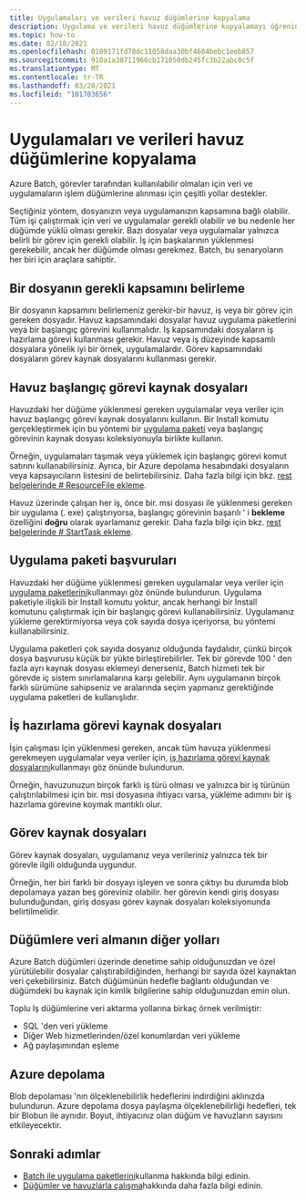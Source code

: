 ```yaml
---
title: Uygulamaları ve verileri havuz düğümlerine kopyalama
description: Uygulama ve verileri havuz düğümlerine kopyalamayı öğrenin.
ms.topic: how-to
ms.date: 02/18/2021
ms.openlocfilehash: 0109171fd78dc11058daa30bf4604bebc1eeb857
ms.sourcegitcommit: 910a1a38711966cb171050db245fc3b22abc8c5f
ms.translationtype: MT
ms.contentlocale: tr-TR
ms.lasthandoff: 03/20/2021
ms.locfileid: "101703656"
---
```

# <a name="copy-applications-and-data-to-pool-nodes"></a>Uygulamaları ve verileri havuz düğümlerine kopyalama

Azure Batch, görevler tarafından kullanılabilir olmaları için veri ve uygulamaların işlem düğümlerine alınması için çeşitli yollar destekler.

Seçtiğiniz yöntem, dosyanızın veya uygulamanızın kapsamına bağlı olabilir. Tüm işi çalıştırmak için veri ve uygulamalar gerekli olabilir ve bu nedenle her düğümde yüklü olması gerekir. Bazı dosyalar veya uygulamalar yalnızca belirli bir görev için gerekli olabilir. İş için başkalarının yüklenmesi gerekebilir, ancak her düğümde olması gerekmez. Batch, bu senaryoların her biri için araçlara sahiptir.

## <a name="determine-the-scope-required-of-a-file"></a>Bir dosyanın gerekli kapsamını belirleme

Bir dosyanın kapsamını belirlemeniz gerekir-bir havuz, iş veya bir görev için gereken dosyadır. Havuz kapsamındaki dosyalar havuz uygulama paketlerini veya bir başlangıç görevini kullanmalıdır. İş kapsamındaki dosyaların iş hazırlama görevi kullanması gerekir. Havuz veya iş düzeyinde kapsamlı dosyalara yönelik iyi bir örnek, uygulamalardır. Görev kapsamındaki dosyaların görev kaynak dosyalarını kullanması gerekir.

## <a name="pool-start-task-resource-files"></a>Havuz başlangıç görevi kaynak dosyaları

Havuzdaki her düğüme yüklenmesi gereken uygulamalar veya veriler için havuz başlangıç görevi kaynak dosyalarını kullanın. Bir Install komutu gerçekleştirmek için bu yöntemi bir [uygulama paketi](batch-application-packages.md) veya başlangıç görevinin kaynak dosyası koleksiyonuyla birlikte kullanın.  

Örneğin, uygulamaları taşımak veya yüklemek için başlangıç görevi komut satırını kullanabilirsiniz. Ayrıca, bir Azure depolama hesabındaki dosyaların veya kapsayıcıların listesini de belirtebilirsiniz. Daha fazla bilgi için bkz. [rest belgelerinde # ResourceFile ekleme](/rest/api/batchservice/pool/add#resourcefile).

Havuz üzerinde çalışan her iş, önce bir. msi dosyası ile yüklenmesi gereken bir uygulama (. exe) çalıştırıyorsa, başlangıç görevinin başarılı ' i **bekleme** özelliğini **doğru** olarak ayarlamanız gerekir. Daha fazla bilgi için bkz. [rest belgelerinde # StartTask ekleme](/rest/api/batchservice/pool/add#starttask).

## <a name="application-package-references"></a>Uygulama paketi başvuruları

Havuzdaki her düğüme yüklenmesi gereken uygulamalar veya veriler için [uygulama paketlerini](batch-application-packages.md)kullanmayı göz önünde bulundurun. Uygulama paketiyle ilişkili bir Install komutu yoktur, ancak herhangi bir Install komutunu çalıştırmak için bir başlangıç görevi kullanabilirsiniz. Uygulamanız yükleme gerektirmiyorsa veya çok sayıda dosya içeriyorsa, bu yöntemi kullanabilirsiniz.

Uygulama paketleri çok sayıda dosyanız olduğunda faydalıdır, çünkü birçok dosya başvurusu küçük bir yükte birleştirebilirler. Tek bir görevde 100 ' den fazla ayrı kaynak dosyası eklemeyi denerseniz, Batch hizmeti tek bir görevde iç sistem sınırlamalarına karşı gelebilir. Aynı uygulamanın birçok farklı sürümüne sahipseniz ve aralarında seçim yapmanız gerektiğinde uygulama paketleri de kullanışlıdır.

## <a name="job-preparation-task-resource-files"></a>İş hazırlama görevi kaynak dosyaları

İşin çalışması için yüklenmesi gereken, ancak tüm havuza yüklenmesi gerekmeyen uygulamalar veya veriler için, [iş hazırlama görevi kaynak dosyalarını](./batch-job-prep-release.md)kullanmayı göz önünde bulundurun.

Örneğin, havuzunuzun birçok farklı iş türü olması ve yalnızca bir iş türünün çalıştırılabilmesi için bir. msi dosyasına ihtiyacı varsa, yükleme adımını bir iş hazırlama görevine koymak mantıklı olur.

## <a name="task-resource-files"></a>Görev kaynak dosyaları

Görev kaynak dosyaları, uygulamanız veya verileriniz yalnızca tek bir görevle ilgili olduğunda uygundur.

Örneğin, her biri farklı bir dosyayı işleyen ve sonra çıktıyı bu durumda blob depolamaya yazan beş göreviniz olabilir. her görevin kendi giriş dosyası bulunduğundan, giriş dosyası görev kaynak dosyaları koleksiyonunda belirtilmelidir.

## <a name="additional-ways-to-get-data-onto-nodes"></a>Düğümlere veri almanın diğer yolları

Azure Batch düğümleri üzerinde denetime sahip olduğunuzdan ve özel yürütülebilir dosyalar çalıştırabildiğinden, herhangi bir sayıda özel kaynaktan veri çekebilirsiniz. Batch düğümünün hedefle bağlantı olduğundan ve düğümdeki bu kaynak için kimlik bilgilerine sahip olduğunuzdan emin olun.

Toplu Iş düğümlerine veri aktarma yollarına birkaç örnek verilmiştir:

- SQL 'den veri yükleme
- Diğer Web hizmetlerinden/özel konumlardan veri yükleme
- Ağ paylaşımından eşleme

## <a name="azure-storage"></a>Azure depolama

Blob depolaması 'nın ölçeklenebilirlik hedeflerini indirdiğini aklınızda bulundurun. Azure depolama dosya paylaşma ölçeklenebilirliği hedefleri, tek bir Blobun ile aynıdır. Boyut, ihtiyacınız olan düğüm ve havuzların sayısını etkileyecektir.

## <a name="next-steps"></a>Sonraki adımlar

- [Batch ile uygulama paketlerini](batch-application-packages.md)kullanma hakkında bilgi edinin.
- [Düğümler ve havuzlarla çalışma](nodes-and-pools.md)hakkında daha fazla bilgi edinin.
